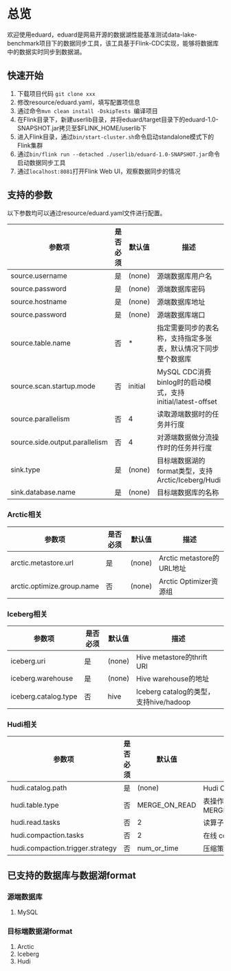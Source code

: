 # 总览
欢迎使用eduard，eduard是网易开源的数据湖性能基准测试data-lake-benchmark项目下的数据同步工具，该工具基于Flink-CDC实现，能够将数据库中的数据实时同步到数据湖。

## 快速开始
1. 下载项目代码 `git clone xxx`
2. 修改resource/eduard.yaml，填写配置项信息
3. 通过命令`mvn clean install -DskipTests `编译项目
4. 在Flink目录下，新建userlib目录，并将eduard/target目录下的eduard-1.0-SNAPSHOT.jar拷贝至$FLINK_HOME/userlib下
5. 进入Flink目录，通过`bin/start-cluster.sh`命令启动standalone模式下的Flink集群
6. 通过`bin/flink run --detached ./userlib/eduard-1.0-SNAPSHOT.jar`命令启动数据同步工具
7. 通过`localhost:8081`打开Flink Web UI，观察数据同步的情况

## 支持的参数
以下参数均可以通过resource/eduard.yaml文件进行配置。

| 参数项                            | 是否必须 | 默认值     | 描述                                              |
|--------------------------------|------|---------|-------------------------------------------------|
| source.username                | 是    | (none)  | 源端数据库用户名                                        |
| source.password                | 是    | (none)  | 源端数据库密码                                         |
| source.hostname                | 是    | (none)  | 源端数据库地址                                         |
| source.password                | 是    | (none)  | 源端数据库端口                                         |
| source.table.name              | 否    | *       | 指定需要同步的表名称，支持指定多张表，默认情况下同步整个数据库                 |
| source.scan.startup.mode       | 否    | initial | MySQL CDC消费binlog时的启动模式，支持initial/latest-offset |
| source.parallelism             | 否    | 4       | 读取源端数据时的任务并行度                                   |      |         |                                                       |
| source.side.output.parallelism | 否    | 4       | 对源端数据做分流操作时的任务并行度                               |      |         |                                                       |
| sink.type                      | 是    | (none)  | 目标端数据湖的format类型，支持Arctic/Iceberg/Hudi           |
| sink.database.name             | 是    | (none)  | 目标端数据库的名称                                       |

### Arctic相关

| 参数项                        | 是否必须 | 默认值    | 描述                     |
|----------------------------|------|--------|------------------------|
| arctic.metastore.url       | 是    | (none) | Arctic metastore的URL地址 |
| arctic.optimize.group.name | 否    | (none) | Arctic Optimizer资源组    |
 
### Iceberg相关

| 参数项                  | 是否必须 | 默认值    | 描述                               |
|----------------------|------|--------|----------------------------------|
| iceberg.uri          | 是    | (none) | Hive metastore的thrift URI        |
| iceberg.warehouse    | 是    | (none) | Hive warehouse的地址                |
| iceberg.catalog.type | 否    | hive   | Iceberg catalog的类型，支持hive/hadoop |

### Hudi相关

| 参数项                              | 是否必须 | 默认值           | 描述                                   |
|----------------------------------|------|---------------|--------------------------------------|
| hudi.catalog.path                | 是    | (none)        | Hudi Catalog的地址                      |
| hudi.table.type                  | 否    | MERGE_ON_READ | 表操作的类型，支持MERGE_ON_READ/COPY_ON_WRITE |
| hudi.read.tasks                  | 否    | 2             | 读算子的并行度                              |
| hudi.compaction.tasks            | 否    | 2             | 在线 compaction 的并行度                   |
| hudi.compaction.trigger.strategy | 否    | num_or_time   | 压缩策略                                 |



## 已支持的数据库与数据湖format
### 源端数据库
1. MySQL
### 目标端数据湖format
1. Arctic
2. Iceberg
3. Hudi
